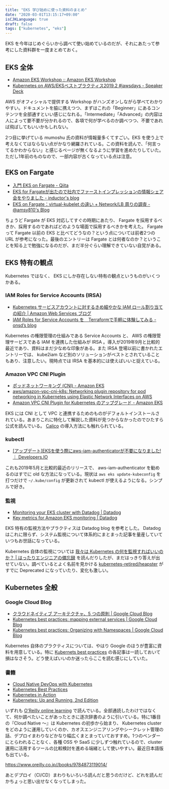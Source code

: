 ```yaml
---
title: "EKS 学び始めに使った資料のまとめ"
date: "2020-03-01T13:15:17+09:00"
isCJKLanguage: true
draft: false
tags: ["kubernetes", "eks"]
---
```


EKS を今年はじめぐらいから調べて使い始めているのだが、それにあたって参考にした資料群を一度まとめておく。

## EKS 全体

* [Amazon EKS Workshop :: Amazon EKS Workshop](https://eksworkshop.com/)
* [Kubernetes on AWS/EKSベストプラクティス2019.2 #jawsdays - Speaker Deck](https://speakerdeck.com/mumoshu/eksbesutopurakuteisu2019-dot-2-number-jawsdays)

AWS がオフィシャルで提供する Workshop がハンズオンしながら学べてわかりやすい。ドキュメントを脇に携えつつ、まずはこれの「Beginner」にあるコンテンツを全部通すといい感じになれる。「Intermediate」「Advanced」の内容は人によって要不要が分かれるので、各項で何が学べるのか調べつつ、不要であれば飛ばしてもいいかもしれない。

2つ目に挙げている mumoshu 氏の資料が情報量多くてすごい。EKS を使う上で考えなくてはならない点がかなり網羅されている。この資料を読んで、「何言ってるかわからない」と感じるページが無くなるように学習を進めたりしていた。ただし1年前のものなので、一部内容が古くなっている点は注意。

## EKS on Fargate

* [入門 EKS on Fargate - Qiita](https://qiita.com/mumoshu/items/c9dea2d82a402b4f9c31)
* [EKS for Fargateが出たので社内でファーストインプレッションの情報シェア会をやりました - inductor's blog](https://blog.inductor.me/entry/eks-for-fargate)
* [EKS on Fargate：virtual-kubelet の違い + Network/LB 周りの調査 - @amsy810's Blog](https://amsy810.hateblo.jp/entry/2019/12/04/151642)

ちょうど Fargate が EKS 対応してすぐの時期にあたり、 Fargate を採用するべきか、採用するのであればどのような場面で採用するべきかを考えた。 Fargate って Fargate 以前の EKS と比べてどうなの？という点については前者2つの URL が参考になった。最後のエントリーは Fargate とは何者なのか？ということを知る上で勉強になるのだが、まだ半分ぐらい理解できていない自覚がある。

## EKS 特有の観点

Kubernetes ではなく、 EKS にしか存在しない特有の観点というものがいくつかある。

### IAM Roles for Service Accounts (IRSA)

* [Kubernetes サービスアカウントに対するきめ細やかな IAM ロール割り当ての紹介 | Amazon Web Services ブログ](https://aws.amazon.com/jp/blogs/news/introducing-fine-grained-iam-roles-service-accounts/)
* [IAM Roles for Service Accounts を　Terraformで手軽に体験してみる - onsd’s blog](https://onsd.hatenablog.com/entry/2019/09/21/015522)

Kubernetes の権限管理の仕組みである Service Accounts と、 AWS の権限管理サービスである IAM を連携した仕組みが IRSA 。導入が2019年9月と比較的最近であり、資料はまだ少なめな印象がある。また IRSA 登場以前に書かれたエントリーでは、 kube2iam など別のソリューションがベストとされていることもあり、注意したい。現時点では IRSA を基本的には使えばいいと捉えている。

### Amazon VPC CNI Plugin

* [ポッドネットワーキング (CNI) - Amazon EKS](https://docs.aws.amazon.com/ja_jp/eks/latest/userguide/pod-networking.html)
* [aws/amazon-vpc-cni-k8s: Networking plugin repository for pod networking in Kubernetes using Elastic Network Interfaces on AWS](https://github.com/aws/amazon-vpc-cni-k8s)
* [Amazon VPC CNI Plugin for Kubernetes のアップグレード - Amazon EKS](https://docs.aws.amazon.com/ja_jp/eks/latest/userguide/cni-upgrades.html)

EKS には CNI として VPC と連携するためのものがデフォルトインストールされている。あまりこれに特化して解説した資料が見つからなかったのでひたすら公式を読んでいる。 [Calico](https://docs.projectcalico.org/introduction/) の導入方法にも触れられている。

### kubectl

* [\[アップデート\]EKSを使う際にaws-iam-authenticatorが不要になりました! ｜ Developers.IO](https://dev.classmethod.jp/cloud/aws/eks-update-get-token-cmd/)

これも2019年5月と比較的最近のリリースで、 aws-iam-authenticator を勧めるのはすでに old な方法になっている。現状は `aws eks update-kubeconfig` を打つだけで `~/.kube/config` が更新されて kubectl が使えるようになる。シンプルで好き。

### 監視

* [Monitoring your EKS cluster with Datadog | Datadog](https://www.datadoghq.com/ja/blog/eks-monitoring-datadog/)
* [Key metrics for Amazon EKS monitoring | Datadog](https://www.datadoghq.com/ja/blog/eks-cluster-metrics/)

EKS 特有の監視方法やプラクティスは Datadog blog を参考とした。 Datadog はこれに限らず、システム監視について体系的にまとまった記事を量産していていつもお世話になっている。

Kubernetes 自体の監視については [我々は Kubernetes の何を監視すればいいのか？ | はったりエンジニアの備忘録](https://blog.manabusakai.com/2019/08/monitoring-kubernetes/) を読んだりしたが、まだはっきり答えが出せていない。調べているとよく名前を見かける [kubernetes-retired/heapster](https://github.com/kubernetes-retired/heapster#heapster) がすでに Deprecated になっていたり、変化も激しい。

## Kubernetes 全般

### Google Cloud Blog

* [クラウドネイティブ アーキテクチャ、5 つの原則 | Google Cloud Blog](https://cloud.google.com/blog/ja/products/gcp/5-principles-for-cloud-native-architecture-what-it-is-and-how-to-master-it)
* [Kubernetes best practices: mapping external services | Google Cloud Blog](https://cloud.google.com/blog/products/gcp/kubernetes-best-practices-mapping-external-services)
* [Kubernetes best practices: Organizing with Namespaces | Google Cloud Blog](https://cloud.google.com/blog/products/gcp/kubernetes-best-practices-organizing-with-namespaces)

Kubernetes 自体のプラクティスについては、やはり Google のほうが豊富に資料を用意している。特に [Kubernets best practices](https://cloud.google.com/blog/topics/kubernetes-best-practices) の各記事は一読しておいて損はなさそう。どう使えばいいのか迷ったらここを読む感じにしていた。

### 書籍

* [Cloud Native DevOps with Kubernetes](https://learning.oreilly.com/library/view/cloud-native-devops/9781492040750/)
* [Kubernetes Best Practices](https://learning.oreilly.com/library/view/kubernetes-best-practices/9781492056461/)
* [Kubernetes in Action](https://learning.oreilly.com/library/view/kubernetes-in-action/9781617293726/)
* [Kubernetes: Up and Running, 2nd Edition](https://learning.oreilly.com/library/view/kubernetes-up-and/9781492046523/)

いずれも [O'Reilly online learning](https://www.oreilly.com/online-learning/) で読んでいる。全部通読したわけではなくて、何か調べたいことがあったときに逐次辞書のように引いている。特に1番目の『Cloud Native 〜』は Kubernetes の初歩から始まり、 Kubernetes cluster をどのように運用していくのか、カオスエンジニアリングやシークレット管理の話、デプロイまわりなどかなり幅広くまとまっていておすすめ。1つのベンダーにとらわれることなく、各種 OSS や SaaS に少しずつ触れているので、cluster 運用に活用するツールの比較検討を進める端緒として使いやすい。最近日本語版も出ている。

https://www.oreilly.co.jp//books/9784873119014/

あとデプロイ（CI/CD）まわりもいろいろ読んだと思うのだけど、どれを読んだかちょっと思い出せなくなってしまった。

